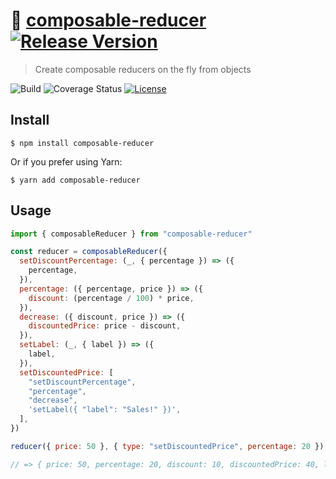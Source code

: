 # 🧱 [composable-reducer](https://github.com/macarie/composable-reducer) [![Release Version](https://img.shields.io/npm/v/composable-reducer.svg?label=&color=0080FF)](https://www.npmjs.com/package/composable-reducer)

> Create composable reducers on the fly from objects

![Build](https://github.com/macarie/composable-reducer/workflows/test/badge.svg) ![Coverage Status](https://img.shields.io/codecov/c/github/macarie/composable-reducer) [![License](https://img.shields.io/npm/l/composable-reducer?color=42cdad)](https://github.com/macarie/compatto/blob/master/license)

## Install

```console
$ npm install composable-reducer
```

Or if you prefer using Yarn:

```console
$ yarn add composable-reducer
```

## Usage

```javascript
import { composableReducer } from "composable-reducer"

const reducer = composableReducer({
  setDiscountPercentage: (_, { percentage }) => ({
    percentage,
  }),
  percentage: ({ percentage, price }) => ({
    discount: (percentage / 100) * price,
  }),
  decrease: ({ discount, price }) => ({
    discountedPrice: price - discount,
  }),
  setLabel: (_, { label }) => ({
    label,
  }),
  setDiscountedPrice: [
    "setDiscountPercentage",
    "percentage",
    "decrease",
    'setLabel({ "label": "Sales!" })',
  ],
})

reducer({ price: 50 }, { type: "setDiscountedPrice", percentage: 20 })

// => { price: 50, percentage: 20, discount: 10, discountedPrice: 40, label: 'Sales!' }
```
